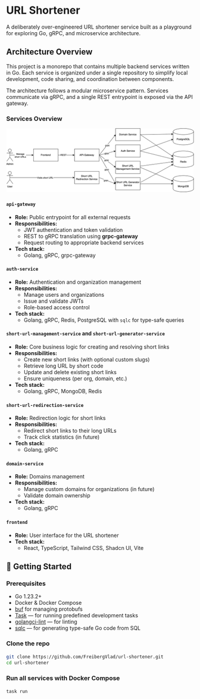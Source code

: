 # URL Shortener

A deliberately over-engineered URL shortener service built as a playground for exploring Go, gRPC, and microservice architecture.

## Architecture Overview

This project is a monorepo that contains multiple backend services written in Go. Each service is organized under a single repository to simplify local development, code sharing, and coordination between components.

The architecture follows a modular microservice pattern. Services communicate via gRPC, and a single REST entrypoint is exposed via the API gateway.

### Services Overview

![Architecture Diagram](docs/architecture.png "Architecture Diagram")

#### `api-gateway`
- **Role:** Public entrypoint for all external requests
- **Responsibilities:**
  - JWT authentication and token validation
  - REST to gRPC translation using **grpc-gateway**
  - Request routing to appropriate backend services
- **Tech stack:**
  - Golang, gRPC, grpc-gateway

#### `auth-service`
- **Role:** Authentication and organization management
- **Responsibilities:**
  - Manage users and organizations
  - Issue and validate JWTs
  - Role-based access control
- **Tech stack:**
  - Golang, gRPC, Redis, PostgreSQL with `sqlc` for type-safe queries

#### `short-url-management-service` and `short-url-generator-service`
- **Role:** Core business logic for creating and resolving short links
- **Responsibilities:**
  - Create new short links (with optional custom slugs)
  - Retrieve long URL by short code
  - Update and delete existing short links
  - Ensure uniqueness (per org, domain, etc.)
- **Tech stack:**
  - Golang, gRPC, MongoDB, Redis

#### `short-url-redirection-service`
- **Role:** Redirection logic for short links
- **Responsibilities:**
  - Redirect short links to their long URLs
  - Track click statistics (in future)
- **Tech stack:**
  - Golang, gRPC

#### `domain-service`
- **Role:** Domains management
- **Responsibilities:**
  - Manage custom domains for organizations (in future)
  - Validate domain ownership
- **Tech stack:**
  - Golang, gRPC

#### `frontend`
- **Role:** User interface for the URL shortener
- **Tech stack:**
  -  React, TypeScript, Tailwind CSS, Shadcn UI, Vite


## 🚀 Getting Started

### Prerequisites

- Go 1.23.2+
- Docker & Docker Compose
- [buf](https://docs.buf.build/) for managing protobufs
- [Task](https://taskfile.dev/) — for running predefined development tasks
- [golangci-lint](https://golangci-lint.run/) — for linting
- [sqlc](https://docs.sqlc.dev/) — for generating type-safe Go code from SQL

### Clone the repo

```bash
git clone https://github.com/FreibergVlad/url-shortener.git
cd url-shortener
```

### Run all services with Docker Compose

```bash
task run
```